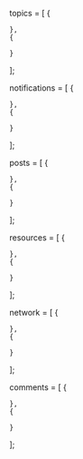 topics = [
    {

    },
    {

    }
];

notifications = [
    {

    },
    {

    }
];

posts = [
    {

    },
    {

    }
];

resources = [
    {

    },
    {

    }
];

network = [
    {

    },
    {

    }
];

comments = [
    {

    },
    {

    }
];